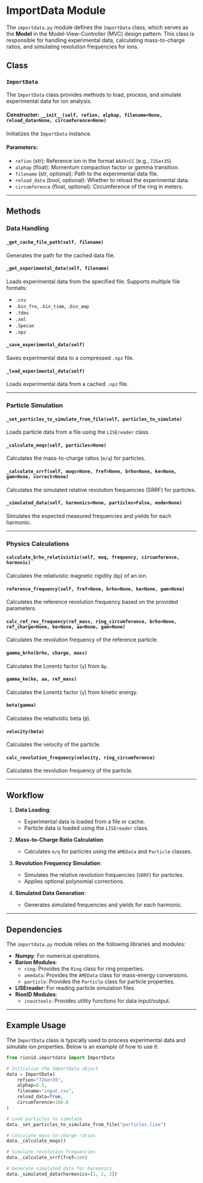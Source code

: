 # ImportData Module

The `importdata.py` module defines the `ImportData` class, which serves as the **Model** in the Model-View-Controller (MVC) design pattern. This class is responsible for handling experimental data, calculating mass-to-charge ratios, and simulating revolution frequencies for ions.

## Class

### `ImportData`

The `ImportData` class provides methods to load, process, and simulate experimental data for ion analysis.

#### Constructor: `__init__(self, refion, alphap, filename=None, reload_data=None, circumference=None)`

Initializes the `ImportData` instance.

#### Parameters:
- `refion` (str): Reference ion in the format `AAXX+CC` (e.g., `72Ge+35`).
- `alphap` (float): Momentum compaction factor or gamma transition.
- `filename` (str, optional): Path to the experimental data file.
- `reload_data` (bool, optional): Whether to reload the experimental data.
- `circumference` (float, optional): Circumference of the ring in meters.

---

## Methods

### Data Handling

#### `_get_cache_file_path(self, filename)`
Generates the path for the cached data file.

#### `_get_experimental_data(self, filename)`
Loads experimental data from the specified file. Supports multiple file formats:
- `.csv`
- `.bin_fre`, `.bin_time`, `.bin_amp`
- `.tdms`
- `.xml`
- `.Specan`
- `.npz`

#### `_save_experimental_data(self)`
Saves experimental data to a compressed `.npz` file.

#### `_load_experimental_data(self)`
Loads experimental data from a cached `.npz` file.

---

### Particle Simulation

#### `_set_particles_to_simulate_from_file(self, particles_to_simulate)`
Loads particle data from a file using the `LISEreader` class.

#### `_calculate_moqs(self, particles=None)`
Calculates the mass-to-charge ratios (`m/q`) for particles.

#### `_calculate_srrf(self, moqs=None, fref=None, brho=None, ke=None, gam=None, correct=None)`
Calculates the simulated relative revolution frequencies (SRRF) for particles.

#### `_simulated_data(self, harmonics=None, particles=False, mode=None)`
Simulates the expected measured frequencies and yields for each harmonic.

---

### Physics Calculations

#### `calculate_brho_relativistic(self, moq, frequency, circumference, harmonic)`
Calculates the relativistic magnetic rigidity (`Bρ`) of an ion.

#### `reference_frequency(self, fref=None, brho=None, ke=None, gam=None)`
Calculates the reference revolution frequency based on the provided parameters.

#### `calc_ref_rev_frequency(ref_mass, ring_circumference, brho=None, ref_charge=None, ke=None, aa=None, gam=None)`
Calculates the revolution frequency of the reference particle.

#### `gamma_brho(brho, charge, mass)`
Calculates the Lorentz factor (`γ`) from `Bρ`.

#### `gamma_ke(ke, aa, ref_mass)`
Calculates the Lorentz factor (`γ`) from kinetic energy.

#### `beta(gamma)`
Calculates the relativistic beta (`β`).

#### `velocity(beta)`
Calculates the velocity of the particle.

#### `calc_revolution_frequency(velocity, ring_circumference)`
Calculates the revolution frequency of the particle.

---

## Workflow

1. **Data Loading**:
   - Experimental data is loaded from a file or cache.
   - Particle data is loaded using the `LISEreader` class.

2. **Mass-to-Charge Ratio Calculation**:
   - Calculates `m/q` for particles using the `AMEData` and `Particle` classes.

3. **Revolution Frequency Simulation**:
   - Simulates the relative revolution frequencies (`SRRF`) for particles.
   - Applies optional polynomial corrections.

4. **Simulated Data Generation**:
   - Generates simulated frequencies and yields for each harmonic.

---

## Dependencies

The `importdata.py` module relies on the following libraries and modules:
- **Numpy**: For numerical operations.
- **Barion Modules**:
  - `ring`: Provides the `Ring` class for ring properties.
  - `amedata`: Provides the `AMEData` class for mass-energy conversions.
  - `particle`: Provides the `Particle` class for particle properties.
- **LISEreader**: For reading particle simulation files.
- **RionID Modules**:
  - `inouttools`: Provides utility functions for data input/output.

---

## Example Usage

The `ImportData` class is typically used to process experimental data and simulate ion properties. Below is an example of how to use it:

```python
from rionid.importdata import ImportData

# Initialize the ImportData object
data = ImportData(
    refion="72Ge+35",
    alphap=0.5,
    filename="input.csv",
    reload_data=True,
    circumference=100.0
)

# Load particles to simulate
data._set_particles_to_simulate_from_file("particles.lise")

# Calculate mass-to-charge ratios
data._calculate_moqs()

# Simulate revolution frequencies
data._calculate_srrf(fref=1e6)

# Generate simulated data for harmonics
data._simulated_data(harmonics=[1, 2, 3])
```